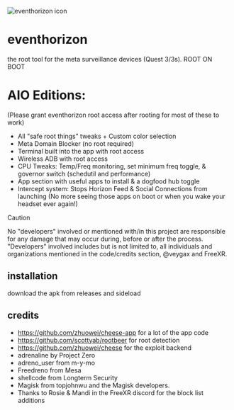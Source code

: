 ![eventhorizon icon](https://github.com/veygax/eventhorizon/blob/main/app/src/main/ic_launcher-playstore.png)
# eventhorizon
the root tool for the meta surveillance devices (Quest 3/3s). ROOT ON BOOT

# AIO Editions: 
(Please grant eventhorizon root access after rooting for most of these to work)

- All "safe root things" tweaks + Custom color selection
- Meta Domain Blocker (no root required)
- Terminal built into the app with root access
- Wireless ADB with root access
- CPU Tweaks: Temp/Freq monitoring, set minimum freq toggle, & governor switch (schedutil and performance)
- App section with useful apps to install & a dogfood hub toggle
- Intercept system: Stops Horizon Feed & Social Connections from launching (No more seeing those apps on boot or when you wake your headset ever again!)

> [!CAUTION]
> No "developers" involved or mentioned with/in this project are responsible for any damage that may occur during, before or after the process. "Developers" involved includes but is not limited to, all individuals and organizations mentioned in the code/credits section, @veygax and FreeXR.

## installation
download the apk from releases and sideload

## credits
- https://github.com/zhuowei/cheese-app for a lot of the app code
- https://github.com/scottyab/rootbeer for root detection
- https://github.com/zhuowei/cheese for the exploit backend
- adrenaline by Project Zero
- adreno_user from m-y-mo
- Freedreno from Mesa
- shellcode from Longterm Security
- Magisk from topjohnwu and the Magisk developers.
- Thanks to Rosie & Mandi in the FreeXR discord for the block list additions